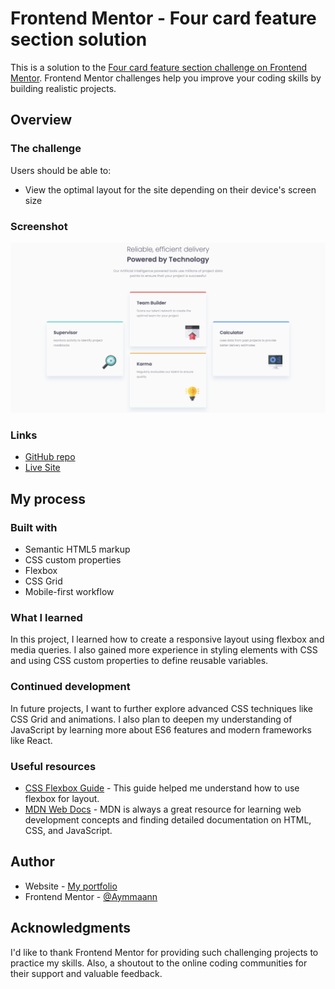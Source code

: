 # Frontend Mentor - Four card feature section solution

This is a solution to the [Four card feature section challenge on Frontend Mentor](https://www.frontendmentor.io/challenges/four-card-feature-section-weK1eFYK). Frontend Mentor challenges help you improve your coding skills by building realistic projects. 

## Overview

### The challenge

Users should be able to:

- View the optimal layout for the site depending on their device's screen size

### Screenshot

![Four card feature section](./images/screenshot.jpg)

### Links

- [GitHub repo](https://github.com/Aymmaann/Front-End-Development/tree/main/Four%20card%20feature%20section)
- [Live Site]([https://your-live-site-url.com](https://four-card-feature-section-fe.netlify.app/))

## My process

### Built with

- Semantic HTML5 markup
- CSS custom properties
- Flexbox
- CSS Grid
- Mobile-first workflow

### What I learned

In this project, I learned how to create a responsive layout using flexbox and media queries. I also gained more experience in styling elements with CSS and using CSS custom properties to define reusable variables.

### Continued development

In future projects, I want to further explore advanced CSS techniques like CSS Grid and animations. I also plan to deepen my understanding of JavaScript by learning more about ES6 features and modern frameworks like React.

### Useful resources

- [CSS Flexbox Guide](https://css-tricks.com/snippets/css/a-guide-to-flexbox/) - This guide helped me understand how to use flexbox for layout.
- [MDN Web Docs](https://developer.mozilla.org/en-US/docs/Web) - MDN is always a great resource for learning web development concepts and finding detailed documentation on HTML, CSS, and JavaScript.

## Author

- Website - [My portfolio](https://ayman03-portfolio.netlify.app/)
- Frontend Mentor - [@Aymmaann](https://www.frontendmentor.io/profile/Aymmaann)

## Acknowledgments

I'd like to thank Frontend Mentor for providing such challenging projects to practice my skills. Also, a shoutout to the online coding communities for their support and valuable feedback.
